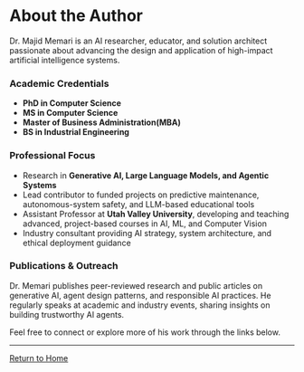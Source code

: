 # About the Author

Dr. Majid Memari is an AI researcher, educator, and solution architect passionate about advancing the design and application of high-impact artificial intelligence systems.

### Academic Credentials

- **PhD in Computer Science**
- **MS in Computer Science**
- **Master of Business Administration(MBA)**
- **BS in Industrial Engineering**

### Professional Focus

- Research in **Generative AI, Large Language Models, and Agentic Systems**
- Lead contributor to funded projects on predictive maintenance, autonomous-system safety, and LLM-based educational tools
- Assistant Professor at **Utah Valley University**, developing and teaching advanced, project-based courses in AI, ML, and Computer Vision
- Industry consultant providing AI strategy, system architecture, and ethical deployment guidance

### Publications & Outreach

Dr. Memari publishes peer-reviewed research and public articles on generative AI, agent design patterns, and responsible AI practices. He regularly speaks at academic and industry events, sharing insights on building trustworthy AI agents.

Feel free to connect or explore more of his work through the links below.


---

[Return to Home](index.md) 